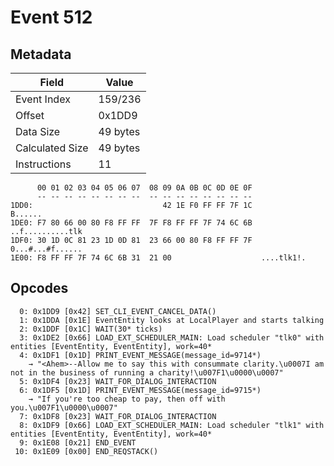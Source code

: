 # Event 512

## Metadata

| Field           | Value    |
|-----------------|----------|
| Event Index     | 159/236  |
| Offset          | 0x1DD9   |
| Data Size       | 49 bytes |
| Calculated Size | 49 bytes |
| Instructions    | 11       |

```
      00 01 02 03 04 05 06 07  08 09 0A 0B 0C 0D 0E 0F
      -- -- -- -- -- -- -- --  -- -- -- -- -- -- -- --
1DD0:                             42 1E F0 FF FF 7F 1C           B......
1DE0: F7 80 66 00 80 F8 FF FF  7F F8 FF FF 7F 74 6C 6B  ..f..........tlk
1DF0: 30 1D 0C 81 23 1D 0D 81  23 66 00 80 F8 FF FF 7F  0...#...#f......
1E00: F8 FF FF 7F 74 6C 6B 31  21 00                    ....tlk1!.      
```

## Opcodes

```
  0: 0x1DD9 [0x42] SET_CLI_EVENT_CANCEL_DATA()
  1: 0x1DDA [0x1E] EventEntity looks at LocalPlayer and starts talking
  2: 0x1DDF [0x1C] WAIT(30* ticks)
  3: 0x1DE2 [0x66] LOAD_EXT_SCHEDULER_MAIN: Load scheduler "tlk0" with entities [EventEntity, EventEntity], work=40*
  4: 0x1DF1 [0x1D] PRINT_EVENT_MESSAGE(message_id=9714*)
    → "<Ahem>--Allow me to say this with consummate clarity.\u0007I am not in the business of running a charity!\u007F1\u0000\u0007"
  5: 0x1DF4 [0x23] WAIT_FOR_DIALOG_INTERACTION
  6: 0x1DF5 [0x1D] PRINT_EVENT_MESSAGE(message_id=9715*)
    → "If you're too cheap to pay, then off with you.\u007F1\u0000\u0007"
  7: 0x1DF8 [0x23] WAIT_FOR_DIALOG_INTERACTION
  8: 0x1DF9 [0x66] LOAD_EXT_SCHEDULER_MAIN: Load scheduler "tlk1" with entities [EventEntity, EventEntity], work=40*
  9: 0x1E08 [0x21] END_EVENT
 10: 0x1E09 [0x00] END_REQSTACK()
```
